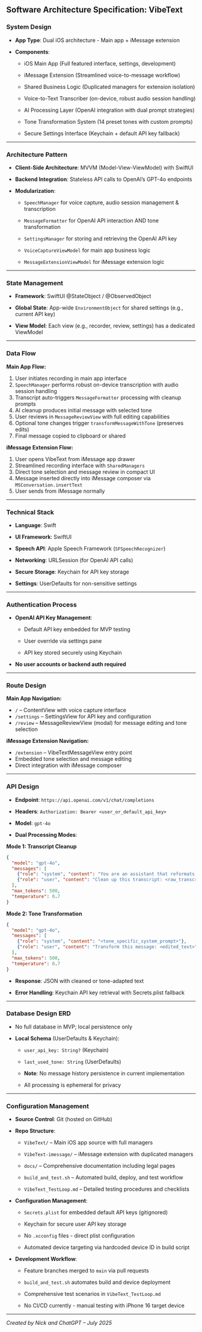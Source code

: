 ## **Software Architecture Specification: VibeText**

### **System Design**

* **App Type**: Dual iOS architecture - Main app + iMessage extension

* **Components**:

  * iOS Main App (Full featured interface, settings, development)

  * iMessage Extension (Streamlined voice-to-message workflow)

  * Shared Business Logic (Duplicated managers for extension isolation)

  * Voice-to-Text Transcriber (on-device, robust audio session handling)

  * AI Processing Layer (OpenAI integration with dual prompt strategies)

  * Tone Transformation System (14 preset tones with custom prompts)

  * Secure Settings Interface (Keychain + default API key fallback)

---

### **Architecture Pattern**

* **Client-Side Architecture**: MVVM (Model-View-ViewModel) with SwiftUI

* **Backend Integration**: Stateless API calls to OpenAI’s GPT-4o endpoints

* **Modularization**:

  * `SpeechManager` for voice capture, audio session management & transcription

  * `MessageFormatter` for OpenAI API interaction AND tone transformation

  * `SettingsManager` for storing and retrieving the OpenAI API key

  * `VoiceCaptureViewModel` for main app business logic

  * `MessageExtensionViewModel` for iMessage extension logic

---

### **State Management**

* **Framework**: SwiftUI @StateObject / @ObservedObject

* **Global State**: App-wide `EnvironmentObject` for shared settings (e.g., current API key)

* **View Model**: Each view (e.g., recorder, review, settings) has a dedicated ViewModel

---

### **Data Flow**

**Main App Flow:**
1. User initiates recording in main app interface
2. `SpeechManager` performs robust on-device transcription with audio session handling
3. Transcript auto-triggers `MessageFormatter` processing with cleanup prompts
4. AI cleanup produces initial message with selected tone
5. User reviews in `MessageReviewView` with full editing capabilities
6. Optional tone changes trigger `transformMessageWithTone` (preserves edits)
7. Final message copied to clipboard or shared

**iMessage Extension Flow:**
1. User opens VibeText from iMessage app drawer
2. Streamlined recording interface with `SharedManagers`
3. Direct tone selection and message review in compact UI
4. Message inserted directly into iMessage composer via `MSConversation.insertText`
5. User sends from iMessage normally

---

### **Technical Stack**

* **Language**: Swift

* **UI Framework**: SwiftUI

* **Speech API**: Apple Speech Framework (`SFSpeechRecognizer`)

* **Networking**: URLSession (for OpenAI API calls)

* **Secure Storage**: Keychain for API key storage

* **Settings**: UserDefaults for non-sensitive settings

---

### **Authentication Process**

* **OpenAI API Key Management**:

  * Default API key embedded for MVP testing

  * User override via settings pane

  * API key stored securely using Keychain

* **No user accounts or backend auth required**

---

### **Route Design**

**Main App Navigation:**
- `/` – ContentView with voice capture interface
- `/settings` – SettingsView for API key and configuration  
- `/review` – MessageReviewView (modal) for message editing and tone selection

**iMessage Extension Navigation:**
- `/extension` – VibeTextMessageView entry point
- Embedded tone selection and message editing
- Direct integration with iMessage composer

---

### **API Design**

* **Endpoint**: `https://api.openai.com/v1/chat/completions`

* **Headers**: `Authorization: Bearer <user_or_default_api_key>`

* **Model**: `gpt-4o`

* **Dual Processing Modes**:

**Mode 1: Transcript Cleanup**
```json
{
  "model": "gpt-4o",
  "messages": [
    {"role": "system", "content": "You are an assistant that reformats text messages."},
    {"role": "user", "content": "Clean up this transcript: <raw_transcript>"}
  ],
  "max_tokens": 500,
  "temperature": 0.7
}
```

**Mode 2: Tone Transformation**
```json
{
  "model": "gpt-4o", 
  "messages": [
    {"role": "system", "content": "<tone_specific_system_prompt>"},
    {"role": "user", "content": "Transform this message: <edited_text>"}
  ],
  "max_tokens": 500,
  "temperature": 0.7
}
```

* **Response**: JSON with cleaned or tone-adapted text

* **Error Handling**: Keychain API key retrieval with Secrets.plist fallback

---

### **Database Design ERD**

* No full database in MVP; local persistence only

* **Local Schema** (UserDefaults & Keychain):

  * `user_api_key: String?` (Keychain)

  * `last_used_tone: String` (UserDefaults)

  * **Note**: No message history persistence in current implementation

  * All processing is ephemeral for privacy

---

### **Configuration Management**

* **Source Control**: Git (hosted on GitHub)

* **Repo Structure**:

  * `VibeText/` – Main iOS app source with full managers

  * `VibeText-imessage/` – iMessage extension with duplicated managers

  * `docs/` – Comprehensive documentation including legal pages

  * `build_and_test.sh` – Automated build, deploy, and test workflow

  * `VibeText_TestLoop.md` – Detailed testing procedures and checklists

* **Configuration Management**:

  * `Secrets.plist` for embedded default API keys (gitignored)

  * Keychain for secure user API key storage

  * No `.xcconfig` files - direct plist configuration

  * Automated device targeting via hardcoded device ID in build script

* **Development Workflow**:

  * Feature branches merged to `main` via pull requests

  * `build_and_test.sh` automates build and device deployment

  * Comprehensive test scenarios in `VibeText_TestLoop.md`

  * No CI/CD currently - manual testing with iPhone 16 target device

---

*Created by Nick and ChatGPT – July 2025*

